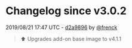 # Changelog since v3.0.2

2019/08/21 17:47 UTC - [d2a9896](https://github.com/hassio-addons/addon-ftp/commit/d2a9896da6d4aebcb001175b8b90f9f741fa3fd7) by [@frenck](https://github.com/frenck)
> :arrow_up: Upgrades add-on base image to v4.1.1 

